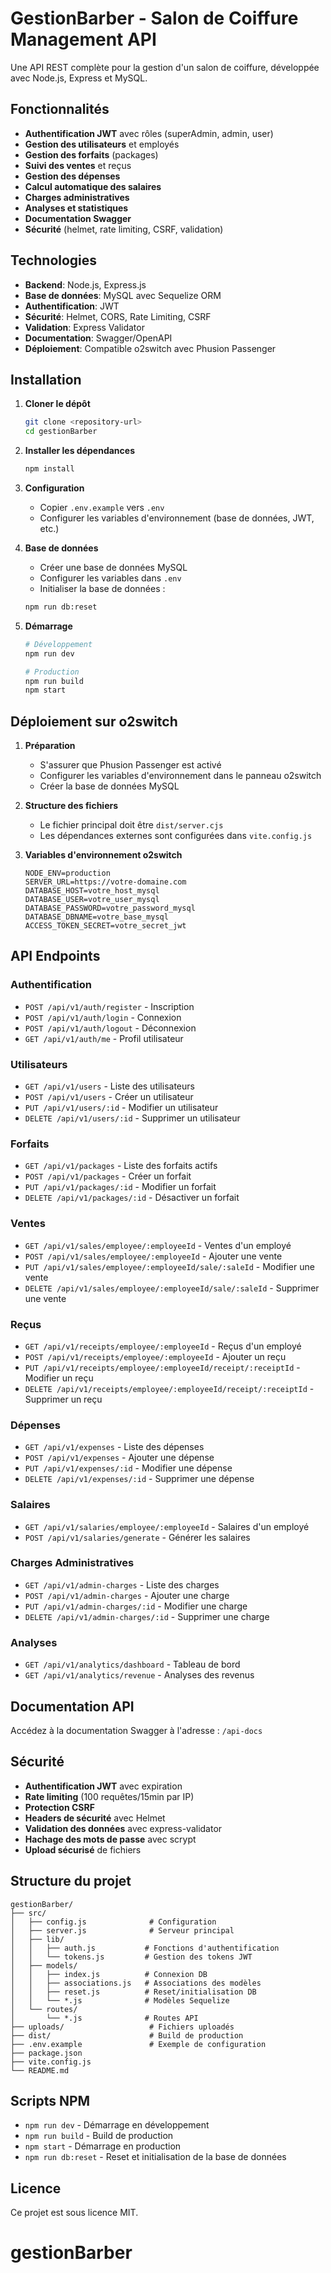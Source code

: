 # GestionBarber - Salon de Coiffure Management API

Une API REST complète pour la gestion d'un salon de coiffure, développée avec Node.js, Express et MySQL.

## Fonctionnalités

- **Authentification JWT** avec rôles (superAdmin, admin, user)
- **Gestion des utilisateurs** et employés
- **Gestion des forfaits** (packages)
- **Suivi des ventes** et reçus
- **Gestion des dépenses**
- **Calcul automatique des salaires**
- **Charges administratives**
- **Analyses et statistiques**
- **Documentation Swagger**
- **Sécurité** (helmet, rate limiting, CSRF, validation)

## Technologies

- **Backend**: Node.js, Express.js
- **Base de données**: MySQL avec Sequelize ORM
- **Authentification**: JWT
- **Sécurité**: Helmet, CORS, Rate Limiting, CSRF
- **Validation**: Express Validator
- **Documentation**: Swagger/OpenAPI
- **Déploiement**: Compatible o2switch avec Phusion Passenger

## Installation

1. **Cloner le dépôt**
   ```bash
   git clone <repository-url>
   cd gestionBarber
   ```

2. **Installer les dépendances**
   ```bash
   npm install
   ```

3. **Configuration**
   - Copier `.env.example` vers `.env`
   - Configurer les variables d'environnement (base de données, JWT, etc.)

4. **Base de données**
   - Créer une base de données MySQL
   - Configurer les variables dans `.env`
   - Initialiser la base de données :
   ```bash
   npm run db:reset
   ```

5. **Démarrage**
   ```bash
   # Développement
   npm run dev

   # Production
   npm run build
   npm start
   ```

## Déploiement sur o2switch

1. **Préparation**
   - S'assurer que Phusion Passenger est activé
   - Configurer les variables d'environnement dans le panneau o2switch
   - Créer la base de données MySQL

2. **Structure des fichiers**
   - Le fichier principal doit être `dist/server.cjs`
   - Les dépendances externes sont configurées dans `vite.config.js`

3. **Variables d'environnement o2switch**
   ```
   NODE_ENV=production
   SERVER_URL=https://votre-domaine.com
   DATABASE_HOST=votre_host_mysql
   DATABASE_USER=votre_user_mysql
   DATABASE_PASSWORD=votre_password_mysql
   DATABASE_DBNAME=votre_base_mysql
   ACCESS_TOKEN_SECRET=votre_secret_jwt
   ```

## API Endpoints

### Authentification
- `POST /api/v1/auth/register` - Inscription
- `POST /api/v1/auth/login` - Connexion
- `POST /api/v1/auth/logout` - Déconnexion
- `GET /api/v1/auth/me` - Profil utilisateur

### Utilisateurs
- `GET /api/v1/users` - Liste des utilisateurs
- `POST /api/v1/users` - Créer un utilisateur
- `PUT /api/v1/users/:id` - Modifier un utilisateur
- `DELETE /api/v1/users/:id` - Supprimer un utilisateur

### Forfaits
- `GET /api/v1/packages` - Liste des forfaits actifs
- `POST /api/v1/packages` - Créer un forfait
- `PUT /api/v1/packages/:id` - Modifier un forfait
- `DELETE /api/v1/packages/:id` - Désactiver un forfait

### Ventes
- `GET /api/v1/sales/employee/:employeeId` - Ventes d'un employé
- `POST /api/v1/sales/employee/:employeeId` - Ajouter une vente
- `PUT /api/v1/sales/employee/:employeeId/sale/:saleId` - Modifier une vente
- `DELETE /api/v1/sales/employee/:employeeId/sale/:saleId` - Supprimer une vente

### Reçus
- `GET /api/v1/receipts/employee/:employeeId` - Reçus d'un employé
- `POST /api/v1/receipts/employee/:employeeId` - Ajouter un reçu
- `PUT /api/v1/receipts/employee/:employeeId/receipt/:receiptId` - Modifier un reçu
- `DELETE /api/v1/receipts/employee/:employeeId/receipt/:receiptId` - Supprimer un reçu

### Dépenses
- `GET /api/v1/expenses` - Liste des dépenses
- `POST /api/v1/expenses` - Ajouter une dépense
- `PUT /api/v1/expenses/:id` - Modifier une dépense
- `DELETE /api/v1/expenses/:id` - Supprimer une dépense

### Salaires
- `GET /api/v1/salaries/employee/:employeeId` - Salaires d'un employé
- `POST /api/v1/salaries/generate` - Générer les salaires

### Charges Administratives
- `GET /api/v1/admin-charges` - Liste des charges
- `POST /api/v1/admin-charges` - Ajouter une charge
- `PUT /api/v1/admin-charges/:id` - Modifier une charge
- `DELETE /api/v1/admin-charges/:id` - Supprimer une charge

### Analyses
- `GET /api/v1/analytics/dashboard` - Tableau de bord
- `GET /api/v1/analytics/revenue` - Analyses des revenus

## Documentation API

Accédez à la documentation Swagger à l'adresse : `/api-docs`

## Sécurité

- **Authentification JWT** avec expiration
- **Rate limiting** (100 requêtes/15min par IP)
- **Protection CSRF**
- **Headers de sécurité** avec Helmet
- **Validation des données** avec express-validator
- **Hachage des mots de passe** avec scrypt
- **Upload sécurisé** de fichiers

## Structure du projet

```
gestionBarber/
├── src/
│   ├── config.js              # Configuration
│   ├── server.js              # Serveur principal
│   ├── lib/
│   │   ├── auth.js           # Fonctions d'authentification
│   │   └── tokens.js         # Gestion des tokens JWT
│   ├── models/
│   │   ├── index.js          # Connexion DB
│   │   ├── associations.js   # Associations des modèles
│   │   ├── reset.js          # Reset/initialisation DB
│   │   └── *.js              # Modèles Sequelize
│   └── routes/
│       └── *.js              # Routes API
├── uploads/                   # Fichiers uploadés
├── dist/                      # Build de production
├── .env.example               # Exemple de configuration
├── package.json
├── vite.config.js
└── README.md
```

## Scripts NPM

- `npm run dev` - Démarrage en développement
- `npm run build` - Build de production
- `npm start` - Démarrage en production
- `npm run db:reset` - Reset et initialisation de la base de données

## Licence

Ce projet est sous licence MIT.
# gestionBarber
